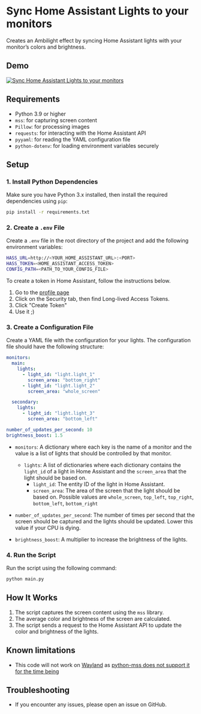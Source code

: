 # Sync Home Assistant Lights to your monitors

Creates an Ambilight effect by syncing Home Assistant lights with your monitor’s colors and brightness.

## Demo

[![Sync Home Assistant Lights to your monitors](https://img.youtube.com/vi/Wxe7c3z4jUU/0.jpg)](https://www.youtube.com/watch?v=Wxe7c3z4jUU)

## Requirements

- Python 3.9 or higher
- `mss`: for capturing screen content
- `Pillow`: for processing images
- `requests`: for interacting with the Home Assistant API
- `pyyaml`: for reading the YAML configuration file
- `python-dotenv`: for loading environment variables securely

## Setup

### 1. Install Python Dependencies

Make sure you have Python 3.x installed, then install the required dependencies using `pip`:

```bash
pip install -r requirements.txt
```

### 2. Create a `.env` File

Create a `.env` file in the root directory of the project and add the following environment variables:

```bash
HASS_URL=http://<YOUR_HOME_ASSISTANT_URL>:<PORT>
HASS_TOKEN=<HOME_ASSISTANT_ACCESS_TOKEN>
CONFIG_PATH=<PATH_TO_YOUR_CONFIG_FILE>
```

To create a token in Home Assistant, follow the instructions below.

1. Go to the [profile page](https://my.home-assistant.io/redirect/security/)
2. Click on the Security tab, then find Long-lived Access Tokens.
3. Click "Create Token"
4. Use it ;)

### 3. Create a Configuration File

Create a YAML file with the configuration for your lights. The configuration file should have the following structure:

```yaml
monitors:
  main:
    lights:
      - light_id: "light.light_1"
        screen_area: "bottom_right"
      - light_id: "light.light_2"
        screen_area: "whole_screen"

  secondary:
    lights:
      - light_id: "light.light_3"
        screen_area: "bottom_left"

number_of_updates_per_second: 10
brightness_boost: 1.5
```

- `monitors`: A dictionary where each key is the name of a monitor and the value is a list of lights that should be controlled by that monitor.

  - `lights`: A list of dictionaries where each dictionary contains the `light_id` of a light in Home Assistant and the `screen_area` that the light should be based on.
    - `light_id`: The entity ID of the light in Home Assistant.
    - `screen_area`: The area of the screen that the light should be based on. Possible values are `whole_screen`, `top_left`, `top_right`, `bottom_left`, `bottom_right`

- `number_of_updates_per_second`: The number of times per second that the screen should be captured and the lights should be updated. Lower this value if your CPU is dying.
- `brightness_boost`: A multiplier to increase the brightness of the lights.

### 4. Run the Script

Run the script using the following command:

```bash
python main.py
```

## How It Works

1. The script captures the screen content using the `mss` library.
2. The average color and brightness of the screen are calculated.
3. The script sends a request to the Home Assistant API to update the color and brightness of the lights.


## Known limitations

- This code will not work on [Wayland](https://fr.wikipedia.org/wiki/Wayland) as [python-mss does not support it for the time being](https://github.com/BoboTiG/python-mss/issues/155)

## Troubleshooting

- If you encounter any issues, please open an issue on GitHub.
